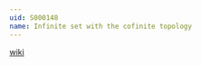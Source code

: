 ```yaml
---
uid: S000148
name: Infinite set with the cofinite topology
---
```

[wiki](http://en.wikipedia.org/wiki/Cofiniteness#Cofinite_topology)

